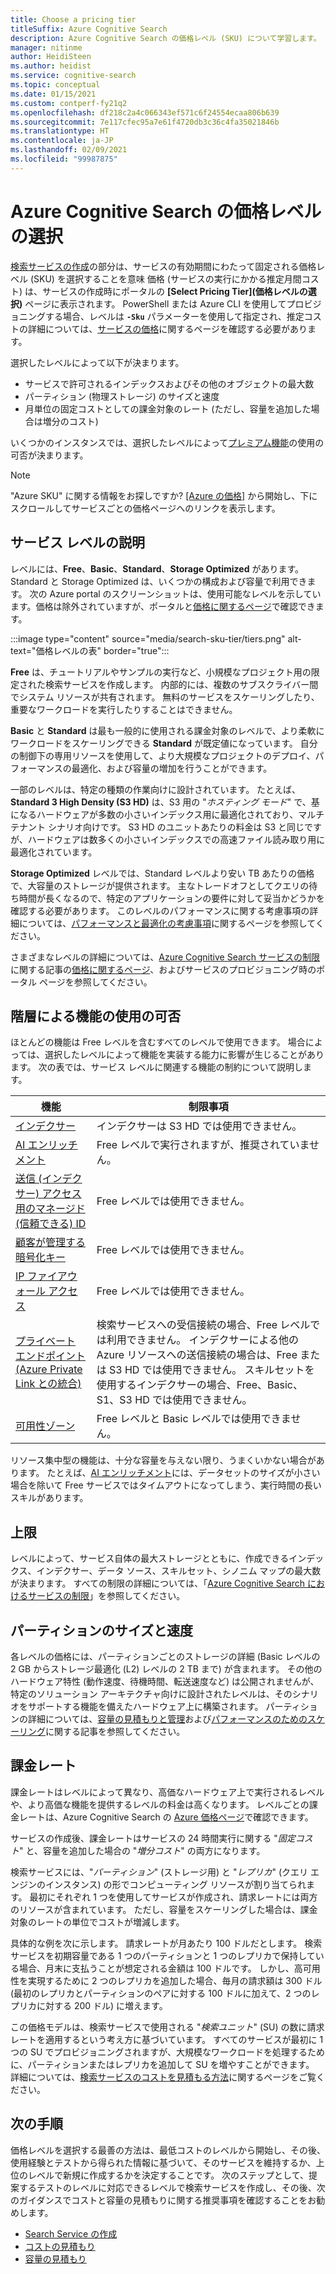 ```yaml
---
title: Choose a pricing tier
titleSuffix: Azure Cognitive Search
description: Azure Cognitive Search の価格レベル (SKU) について学習します。 検索サービスをプロビジョニングできるレベルは、Free、Basic、Standard です。 Standard は、さまざまなリソース構成および容量レベルで使用できます。
manager: nitinme
author: HeidiSteen
ms.author: heidist
ms.service: cognitive-search
ms.topic: conceptual
ms.date: 01/15/2021
ms.custom: contperf-fy21q2
ms.openlocfilehash: df218c2a4c066343ef571c6f24554ecaa806b639
ms.sourcegitcommit: 7e117cfec95a7e61f4720db3c36c4fa35021846b
ms.translationtype: HT
ms.contentlocale: ja-JP
ms.lasthandoff: 02/09/2021
ms.locfileid: "99987875"
---
```

# <a name="choose-a-pricing-tier-for-azure-cognitive-search"></a>Azure Cognitive Search の価格レベルの選択

[検索サービスの作成](search-create-service-portal.md)の部分は、サービスの有効期間にわたって固定される価格レベル (SKU) を選択することを意味 価格 (サービスの実行にかかる推定月間コスト) は、サービスの作成時にポータルの **[Select Pricing Tier]\(価格レベルの選択\)** ページに表示されます。 PowerShell または Azure CLI を使用してプロビジョニングする場合、レベルは **`-Sku`** パラメーターを使用して指定され、推定コストの詳細については、[サービスの価格](https://azure.microsoft.com/pricing/details/search/)に関するページを確認する必要があります。

選択したレベルによって以下が決まります。

+ サービスで許可されるインデックスおよびその他のオブジェクトの最大数
+ パーティション (物理ストレージ) のサイズと速度
+ 月単位の固定コストとしての課金対象のレート (ただし、容量を追加した場合は増分のコスト)

いくつかのインスタンスでは、選択したレベルによって[プレミアム機能](#premium-features)の使用の可否が決まります。

> [!NOTE]
> "Azure SKU" に関する情報をお探しですか? [[Azure の価格]](https://azure.microsoft.com/pricing/) から開始し、下にスクロールしてサービスごとの価格ページへのリンクを表示します。

## <a name="tier-descriptions"></a>サービス レベルの説明

レベルには、**Free**、**Basic**、**Standard**、**Storage Optimized** があります。 Standard と Storage Optimized は、いくつかの構成および容量で利用できます。 次の Azure portal のスクリーンショットは、使用可能なレベルを示しています。価格は除外されていますが、ポータルと[価格に関するページ](https://azure.microsoft.com/pricing/details/search/)で確認できます。 

:::image type="content" source="media/search-sku-tier/tiers.png" alt-text="価格レベルの表" border="true":::

**Free** は、チュートリアルやサンプルの実行など、小規模なプロジェクト用の限定された検索サービスを作成します。 内部的には、複数のサブスクライバー間でシステム リソースが共有されます。 無料のサービスをスケーリングしたり、重要なワークロードを実行したりすることはできません。

**Basic** と **Standard** は最も一般的に使用される課金対象のレベルで、より柔軟にワークロードをスケーリングできる **Standard** が既定値になっています。 自分の制御下の専用リソースを使用して、より大規模なプロジェクトのデプロイ、パフォーマンスの最適化、および容量の増加を行うことができます。

一部のレベルは、特定の種類の作業向けに設計されています。 たとえば、**Standard 3 High Density (S3 HD)** は、S3 用の "*ホスティング モード*" で、基になるハードウェアが多数の小さいインデックス用に最適化されており、マルチテナント シナリオ向けです。 S3 HD のユニットあたりの料金は S3 と同じですが、ハードウェアは数多くの小さいインデックスでの高速ファイル読み取り用に最適化されています。

**Storage Optimized** レベルでは、Standard レベルより安い TB あたりの価格で、大容量のストレージが提供されます。 主なトレードオフとしてクエリの待ち時間が長くなるので、特定のアプリケーションの要件に対して妥当かどうかを確認する必要があります。 このレベルのパフォーマンスに関する考慮事項の詳細については、[パフォーマンスと最適化の考慮事項](search-performance-optimization.md)に関するページを参照してください。

さまざまなレベルの詳細については、[Azure Cognitive Search サービスの制限](search-limits-quotas-capacity.md)に関する記事の[価格に関するページ](https://azure.microsoft.com/pricing/details/search/)、およびサービスのプロビジョニング時のポータル ページを参照してください。

<a name="premium-features"></a>

## <a name="feature-availability-by-tier"></a>階層による機能の使用の可否

ほとんどの機能は Free レベルを含むすべてのレベルで使用できます。 場合によっては、選択したレベルによって機能を実装する能力に影響が生じることがあります。 次の表では、サービス レベルに関連する機能の制約について説明します。

| 機能 | 制限事項 |
|---------|-------------|
| [インデクサー](search-indexer-overview.md) | インデクサーは S3 HD では使用できません。  |
| [AI エンリッチメント](search-security-manage-encryption-keys.md) | Free レベルで実行されますが、推奨されていません。 |
| [送信 (インデクサー) アクセス用のマネージド (信頼できる) ID](search-howto-managed-identities-data-sources.md) | Free レベルでは使用できません。|
| [顧客が管理する暗号化キー](search-security-manage-encryption-keys.md) | Free レベルでは使用できません。 |
| [IP ファイアウォール アクセス](service-configure-firewall.md) | Free レベルでは使用できません。 |
| [プライベート エンドポイント (Azure Private Link との統合)](service-create-private-endpoint.md) | 検索サービスへの受信接続の場合、Free レベルでは利用できません。 インデクサーによる他の Azure リソースへの送信接続の場合は、Free または S3 HD では使用できません。 スキルセットを使用するインデクサーの場合、Free、Basic、S1、S3 HD では使用できません。| 
| [可用性ゾーン](search-performance-optimization.md) | Free レベルと Basic レベルでは使用できません。 |

リソース集中型の機能は、十分な容量を与えない限り、うまくいかない場合があります。 たとえば、[AI エンリッチメント](cognitive-search-concept-intro.md)には、データセットのサイズが小さい場合を除いて Free サービスではタイムアウトになってしまう、実行時間の長いスキルがあります。

## <a name="upper-limits"></a>上限

レベルによって、サービス自体の最大ストレージとともに、作成できるインデックス、インデクサー、データ ソース、スキルセット、シノニム マップの最大数が決まります。 すべての制限の詳細については、「[Azure Cognitive Search におけるサービスの制限](search-limits-quotas-capacity.md)」を参照してください。 

## <a name="partition-size-and-speed"></a>パーティションのサイズと速度

各レベルの価格には、パーティションごとのストレージの詳細 (Basic レベルの 2 GB からストレージ最適化 (L2) レベルの 2 TB まで) が含まれます。 その他のハードウェア特性 (動作速度、待機時間、転送速度など) は公開されませんが、特定のソリューション アーキテクチャ向けに設計されたレベルは、そのシナリオをサポートする機能を備えたハードウェア上に構築されます。 パーティションの詳細については、[容量の見積もりと管理](search-capacity-planning.md)および[パフォーマンスのためのスケーリング](search-performance-optimization.md)に関する記事を参照してください。

## <a name="billing-rates"></a>課金レート

課金レートはレベルによって異なり、高価なハードウェア上で実行されるレベルや、より高価な機能を提供するレベルの料金は高くなります。 レベルごとの課金レートは、Azure Cognitive Search の [Azure 価格ページ](https://azure.microsoft.com/pricing/details/search/)で確認できます。

サービスの作成後、課金レートはサービスの 24 時間実行に関する "*固定コスト*" と、容量を追加した場合の "*増分コスト*" の両方になります。

検索サービスには、"*パーティション*" (ストレージ用) と "*レプリカ*" (クエリ エンジンのインスタンス) の形でコンピューティング リソースが割り当てられます。 最初にそれぞれ 1 つを使用してサービスが作成され、請求レートには両方のリソースが含まれています。 ただし、容量をスケーリングした場合は、課金対象のレートの単位でコストが増減します。

具体的な例を次に示します。 請求レートが月あたり 100 ドルだとします。 検索サービスを初期容量である 1 つのパーティションと 1 つのレプリカで保持している場合、月末に支払うことが想定される金額は 100 ドルです。 しかし、高可用性を実現するために 2 つのレプリカを追加した場合、毎月の請求額は 300 ドル (最初のレプリカとパーティションのペアに対する 100 ドルに加えて、2 つのレプリカに対する 200 ドル) に増えます。

この価格モデルは、検索サービスで使用される "*検索ユニット*" (SU) の数に請求レートを適用するという考え方に基づいています。 すべてのサービスが最初に 1 つの SU でプロビジョニングされますが、大規模なワークロードを処理するために、パーティションまたはレプリカを追加して SU を増やすことができます。 詳細については、[検索サービスのコストを見積もる方法](search-sku-manage-costs.md)に関するページをご覧ください。

## <a name="next-steps"></a>次の手順

価格レベルを選択する最善の方法は、最低コストのレベルから開始し、その後、使用経験とテストから得られた情報に基づいて、そのサービスを維持するか、上位のレベルで新規に作成するかを決定することです。 次のステップとして、提案するテストのレベルに対応できるレベルで検索サービスを作成し、その後、次のガイダンスでコストと容量の見積もりに関する推奨事項を確認することをお勧めします。

+ [Search Service の作成](search-create-service-portal.md)
+ [コストの見積もり](search-sku-manage-costs.md)
+ [容量の見積もり](search-sku-manage-costs.md)